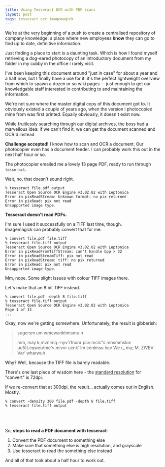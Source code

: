 ```yaml
---
title: Using Tesseract OCR with PDF scans
layout: post
tags: tesseract ocr imagemagick
---
```


We're at the very beginning of a push to create a centralised repository of company knowledge: a place where new employees **know** they can go to find up to date, definitive information.

Just finding a place to start is a daunting task. Which is how I found myself retrieving a dog-eared photocopy of an introductory document from my folder in my cubby in the office I rarely visit.

I've been keeping this document around "just in case" for about a year and a half now, but I finally have a use for it: it's the perfect lightweight overview from which to spawn a dozen or so wiki pages -- just enough to get our knowledgable staff interested in contributing to and maintaining the information.

We're not sure where the master digital copy of this document got to. It obviously existed a couple of years ago, when the version I photocopied mine from was first printed. Equally obviously, it doesn't exist now.

While fruitlessly searching through our digital archives, the boss had a marvellous idea: if we can't find it, we can get the document scanned and OCR'd instead

**Challenge accepted!** I know how to scan and OCR a document. Our photocopier even has a document feeder. I can probably work this out in the next half hour or so. 

The photocopier emailed me a lovely 13 page PDF, ready to run through `tesseract`.


Wait, no, that doesn't sound right.

    % tesseract file.pdf output
    Tesseract Open Source OCR Engine v3.02.02 with Leptonica
    Error in pixReadStream: Unknown format: no pix returned
    Error in pixRead: pix not read
    Unsupported image type.

**Tesseract doesn't read PDFs.**

I'm sure I used it successfully on a TIFF last time, though. <br>
Imagemagick can probably convert that for me.

    % convert file.pdf file.tiff
    % tesseract file.tiff output
	Tesseract Open Source OCR Engine v3.02.02 with Leptonica
	Error in pixReadFromTiffStream: can't handle bpp > 32
	Error in pixReadStreamTiff: pix not read
	Error in pixReadStream: tiff: no pix returned
	Error in pixRead: pix not read
	Unsupported image type.


Mm, nope. Some slight issues with colour TIFF images there. 

Let's make that an 8 bit TIFF instead.

    % convert file.pdf -depth 8 file.tiff
    % tesseract file.tiff output
    Tesseract Open Source OCR Engine v3.02.02 with Leptonica
    Page 1 of 13
    ...


Okay, now we're getting somewhere. Unfortunately, the result is gibberish:

<blockquote>
sugersm um wmcwankhmsmu n

mm, may k,mvnImq.\-nyv'r1nunr pcv:mclc"s mnsmmsluv uu5|t.eqweu\\me'v
mivvr ucnk‘ lm cenlmsu hcv We r_ mu; M. ZIVEV Var‘ wharwuh
</blockquote>

Why? Well, because the TIFF file is barely readable.

There's one last piece of wisdom here - the [standard resolution](http://www.imagemagick.org/script/command-line-options.php#density) for "convert" is 72dpi. 

If we re-convert that at 300dpi, the result... actually comes out in English. Mostly.

    % convert -density 300 file.pdf -depth 8 file.tiff  
    % tesseract file.tiff output

<br><br><br>
So, **steps to read a PDF document with tesseract**:

1. Convert the PDF document to something else 
2. Make sure that something else is high resolution, and grayscale
3. Use tesseract to read the something else instead


And all of that took about a half hour to work out. 
